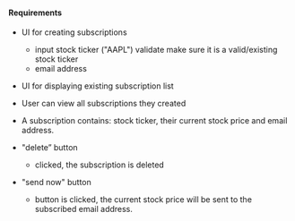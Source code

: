 #### Requirements

- UI for creating subscriptions
  - input stock ticker  ("AAPL") validate make sure it is a valid/existing stock ticker
  - email address

-  UI for displaying existing subscription list
  - User can view all subscriptions they created
  - A subscription contains: stock ticker, their current stock price and email address.
  - "delete” button
    - clicked, the subscription is deleted
  - "send now" button
    - button is clicked, the current stock price will be sent to the subscribed email address.



